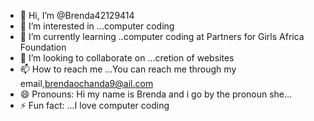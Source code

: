 - 👋 Hi, I’m @Brenda42129414
- 👀 I’m interested in ...computer coding
- 🌱 I’m currently learning ..computer coding at Partners for Girls Africa Foundation
- 💞️ I’m looking to collaborate on ...cretion of websites
- 📫 How to reach me ...You can reach me through my email,brendaochanda9@ail.com
- 😄 Pronouns: Hi my name is Brenda and i go by the pronoun she...
- ⚡ Fun fact: ...I love computer coding

<!---
Brenda42129414/Brenda42129414 is a ✨ special ✨ repository because its `README.md` (this file) appears on your GitHub profile.
You can click the Preview link to take a look at your changes.
--->
